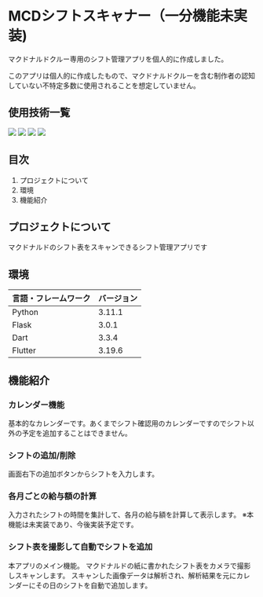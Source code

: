 # MCDシフトスキャナー（一分機能未実装)
<p>マクドナルドクルー専用のシフト管理アプリを個人的に作成しました。</p>
<p>このアプリは個人的に作成したもので、マクドナルドクルーを含む制作者の認知していない不特定多数に使用されることを想定していません。</p>

## 使用技術一覧

<!-- シールド一覧 -->
<!-- 該当するプロジェクトの中から任意のものを選ぶ-->
<p style="display: inline">
  <img src="https://img.shields.io/badge/-Python-F2C63C.svg?logo=python&style=for-the-badge">
  <!-- バックエンド -->
  <img src="https://img.shields.io/badge/-Flask-000000.svg?logo=flask&style=plastic">
  <!-- フロントエンドのフレームワーク -->
  <img src="https://img.shields.io/badge/-Flutter-02569B.svg?logo=flutter&style=plastic">
  
  <!-- ミドルウェア一覧 -->
  <img src="https://img.shields.io/badge/-MySQL-4479A1.svg?logo=mysql&style=for-the-badge&logoColor=white">
</p>

## 目次

1. プロジェクトについて
2. 環境
3. 機能紹介

<!-- プロジェクトについて -->

## プロジェクトについて

マクドナルドのシフト表をスキャンできるシフト管理アプリです

## 環境

<!-- 言語、フレームワーク、ミドルウェア、インフラの一覧とバージョンを記載 -->

| 言語・フレームワーク  | バージョン |
| --------------------- | ---------- |
| Python                | 3.11.1     |
| Flask                 | 3.0.1      |
| Dart                  | 3.3.4      |
| Flutter               | 3.19.6     |


## 機能紹介
### カレンダー機能
基本的なカレンダーです。あくまでシフト確認用のカレンダーですのでシフト以外の予定を追加することはできません。
### シフトの追加/削除
  画面右下の追加ボタンからシフトを入力します。
### 各月ごとの給与額の計算
  入力されたシフトの時間を集計して、各月の給与額を計算して表示します。
  ※本機能は未実装であり、今後実装予定です。
### シフト表を撮影して自動でシフトを追加
 本アプリのメイン機能。
 マクドナルドの紙に書かれたシフト表をカメラで撮影しスキャンします。
 スキャンした画像データは解析され、解析結果を元にカレンダーにその日のシフトを自動で追加します。

